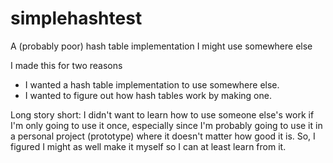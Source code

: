 # simplehashtest
A (probably poor) hash table implementation I might use somewhere else

I made this for two reasons
* I wanted a hash table implementation to use somewhere else.
* I wanted to figure out how hash tables work by making one.

Long story short: I didn't want to learn how to use someone else's work if I'm only going to use it once, especially since I'm probably going to use it in a personal project (prototype) where it doesn't matter how good it is. So, I figured I might as well make it myself so I can at least learn from it.
